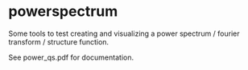 powerspectrum
=============

Some tools to test creating and visualizing a power spectrum / fourier transform / structure function. 

See power_qs.pdf for documentation. 
